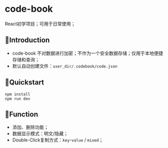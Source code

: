 # code-book

React初学项目；可用于日常使用；

## 👋Introduction
- code-book 不对数据进行加密；不作为一个安全数据存储；仅用于本地便捷存储和查询；
- 默认自动创建文件：`user_dir/.codebook/code.json`

## 🔧Quickstart
```shell
npm install
npm run dev
```

## 🚀Function
- 添加、删除功能；
- 数据显示模式：明文/隐藏；
- Double-Click复制方式：`key`-`value` / `mixed`；
